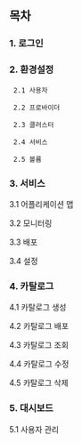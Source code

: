 ## 목차

### 1. 로그인

### 2. 환경설정

     2.1 사용자

     2.2 프로바이더

     2.3 클러스터

     2.4 서비스

     2.5 볼륨

### 3. 서비스

3.1 어플리케이션 맵

3.2 모니터링

3.3 배포

3.4 설정

### 4. 카탈로그

4.1 카탈로그 생성

4.2 카탈로그 배포

4.3 카탈로그 조회

4.4 카탈로그 수정

4.5 카탈로그 삭제

### 5. 대시보드

5.1 사용자 관리

